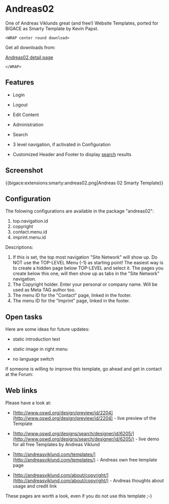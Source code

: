 # Andreas02

One of Andreas Viklunds great (and free!) Website Templates, ported for BIGACE as Smarty Template by Kevin Papst.

`<WRAP center round download>`

Get all downloads from:

[Andreas02 detail page](http://www.bigace.de/plugins/detail/20-Andreas+02)

`</WRAP>`

## Features


*  Login

*  Logout

*  Edit Content

*  Administration

*  Search 

*  3 level navigation, if activated in Configuration

*  Customized Header and Footer to display [search](administration/search) results

## Screenshot

{{bigace:extensions:smarty:andreas02.png|Andreas 02 Smarty Template}}

## Configuration

The folowing configurations are available in the package "andreas02":

 1.  top.navigation.id
 2.  copyright
 3.  contact.menu.id
 4.  imprint.menu.id

Descriptions:

 1.  If this is set, the top most navigation "Site Network" will show up. Do NOT use the TOP-LEVEL Menu (-1) as starting point! The easiest way is to create a hidden page below TOP-LEVEL and select it. The pages you create below this one, will then show up as tabs in the "Site Network" navigation.
 2.  The Copyright holder. Enter your personal or company name. Will be used as Meta TAG author too.
 3.  The menu ID for the "Contact" page, linked in the footer.
 4.  The menu ID for the "Imprint" page, linked in the footer.

## Open tasks

Here are some ideas for future updates:


*  static introduction text

*  static image in right menu 

*  no language switch

If someone is willing to improve this template, go ahead and get in contact at the Forum:

## Web links

Please have a look at:


*  [http://www.oswd.org/design/preview/id/2204](http://www.oswd.org/design/preview/id/2204) - live preview of the Template

*  [http://www.oswd.org/designs/search/designer/id/6205/](http://www.oswd.org/designs/search/designer/id/6205/) - live demo for all free Templates by Andreas Viklund

*  [http://andreasviklund.com/templates/](http://andreasviklund.com/templates/) - Andreas own free template page 

*  [http://andreasviklund.com/about/copyright/](http://andreasviklund.com/about/copyright/) - Andreas thoughts about usage and credit link

These pages are worth a look, even if you do not use this template ;-)

